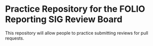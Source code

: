# Practice Repository for the FOLIO Reporting SIG Review Board

This repository will allow people to practice submitting reviews for pull requests.

